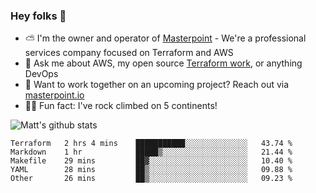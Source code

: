 

### Hey folks 👋

- ⛅️ I'm the owner and operator of [Masterpoint](https://masterpoint.io) - We're a professional services company focused on Terraform and AWS
- 💬 Ask me about AWS, my open source [Terraform work](https://github.com/masterpointio?q=terraform&type=&language=hcl), or anything DevOps
- 🔨 Want to work together on an upcoming project? Reach out via [masterpoint.io](https://masterpoint.io)
- 🧗‍♂️ Fun fact: I've rock climbed on 5 continents! 


![Matt's github stats](https://github-readme-stats.vercel.app/api?username=Gowiem&count_private=true&theme=cobalt&show_icons=true)

<!--START_SECTION:waka-->
```text
Terraform   2 hrs 4 mins    ███████████░░░░░░░░░░░░░░   43.74 % 
Markdown    1 hr            █████▒░░░░░░░░░░░░░░░░░░░   21.44 % 
Makefile    29 mins         ██▓░░░░░░░░░░░░░░░░░░░░░░   10.40 % 
YAML        28 mins         ██▒░░░░░░░░░░░░░░░░░░░░░░   09.88 % 
Other       26 mins         ██▒░░░░░░░░░░░░░░░░░░░░░░   09.23 % 
```
<!--END_SECTION:waka-->

